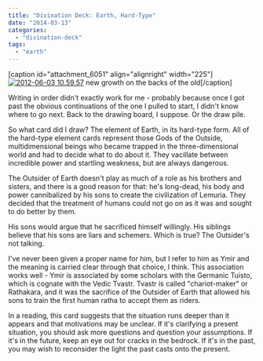 ```yaml
---
title: "Divination Deck: Earth, Hard-Type"
date: "2014-03-13"
categories: 
  - "divination-deck"
tags: 
  - "earth"
---
```


\[caption id="attachment\_6051" align="alignright" width="225"\][![2012-06-03 10.59.57](http://jackwren.files.wordpress.com/2014/03/2012-06-03-10-59-57-e1394698414859.jpg?w=225)](http://jackwren.files.wordpress.com/2014/03/2012-06-03-10-59-57.jpg) new growth on the backs of the old\[/caption\]

Writing in order didn't exactly work for me - probably because once I got past the obvious continuations of the one I pulled to start, I didn't know where to go next. Back to the drawing board, I suppose. Or the draw pile.

So what card did I draw? The element of Earth, in its hard-type form. All of the hard-type element cards represent those Gods of the Outside, multidimensional beings who became trapped in the three-dimensional world and had to decide what to do about it. They vacillate between incredible power and startling weakness, but are always dangerous.

The Outsider of Earth doesn't play as much of a role as his brothers and sisters, and there is a good reason for that: he's long-dead, his body and power cannibalized by his sons to create the civilization of Lemuria. They decided that the treatment of humans could not go on as it was and sought to do better by them.

His sons would argue that he sacrificed himself willingly. His siblings believe that his sons are liars and schemers. Which is true? The Outsider's not talking.

I've never been given a proper name for him, but I refer to him as Ymir and the meaning is carried clear through that choice, I think. This association works well - Ymir is associated by some scholars with the Germanic Tuisto, which is cognate with the Vedic Tvastr. Tvastr is called "chariot-maker" or Rathakara, and it was the sacrifice of the Outsider of Earth that allowed his sons to train the first human ratha to accept them as riders.

In a reading, this card suggests that the situation runs deeper than it appears and that motivations may be unclear. If it's clarifying a present situation, you should ask more questions and question your assumptions. If it's in the future, keep an eye out for cracks in the bedrock. If it's in the past, you may wish to reconsider the light the past casts onto the present.
